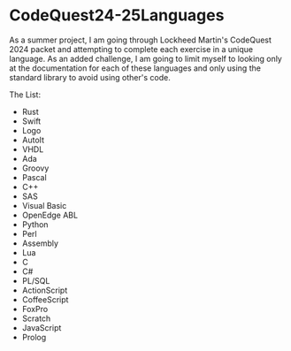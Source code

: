 # CodeQuest24-25Languages

As a summer project, I am going through Lockheed Martin's CodeQuest 2024 packet and attempting to complete each exercise in a unique language. As an added challenge, I am going to limit myself to looking only at the documentation for each of these languages and only using the standard library to avoid using other's code.

The List:
- Rust
- Swift
- Logo
- AutoIt
- VHDL
- Ada
- Groovy
- Pascal
- C++
- SAS
- Visual Basic
- OpenEdge ABL
- Python
- Perl
- Assembly
- Lua
- C
- C#
- PL/SQL
- ActionScript
- CoffeeScript
- FoxPro
- Scratch
- JavaScript
- Prolog

